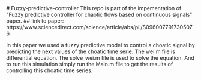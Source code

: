 <meta name="google-site-verification" content="7ta5v3Ya9RzyAk4RQtg_SfFjdPl7mhKYCSvAuH2VrHM" />
# Fuzzy-predictive-controller
This repo is part of the impementation of "Fuzzy predictive controller for chaotic flows based on continuous signals" paper.
## link to paper:
https://www.sciencedirect.com/science/article/abs/pii/S0960077917305076

In this paper we used a fuzzy predictive model to control a choatic signal by predicting the next values of the choatic time serie.
The wei.m file is differential equation. The solve_wei.m file is used to solve the equation. And to run this simulation simply run the Main.m file to get the results of controlling this choatic time series.
